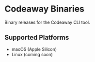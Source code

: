 # Codeaway Binaries
Binary releases for the Codeaway CLI tool.

## Supported Platforms
- macOS (Apple Silicon)
- Linux (coming soon)
